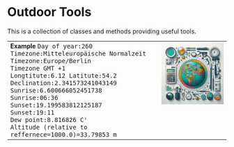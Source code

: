 <h1>Outdoor Tools</h1>
This is a collection of classes and methods providing useful tools.</b>

<table>
 <tr>
  <td valign="top">
   <b>Example</b>

   <samp>
   Day of year:260<br>
   Timezone:Mitteleuropäische Normalzeit<br>
   Timezone:Europe/Berlin<br>
   Timezone GMT +1<br>
   Longtitute:6.12   Latitute:54.2<br>
   Declination:2.341573241043149<br>
   Sunrise:6.600666052451738<br>
   Sunrise:06:36<br>
   Sunset:19.199583812125187<br>
   Sunset:19:11<br>
   Dew point:8.816826 C'<br>
   Altitude (relative to reffernece=1000.0)=33.79853 m<br>
  </samp>
</td>
   <td valign="top"><img src="logoSmall.png" /></td>
 </tr>
</table>


